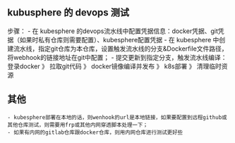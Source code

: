 ## kubusphere 的 devops 测试


步骤：
    - 在 kubesphere 的devops流水线中配置凭据信息：docker凭据、git凭据（如果时私有仓库则需要配置）、kubesphere配置凭据
    - 在 kubesphere 中创建流水线，指定git仓库为本仓库，设置触发流水线的分支&Dockerfile文件路径，将webhook的链接地址在git中配置；
    - 提交更新到指定分支，触发流水线编译：登录docker 》 拉取git代码 》 docker镜像编译并发布 》 k8s部署 》 清理临时资源

## 其他
    - kubesphere部署在本地的话，则wenhook的url是本地链接，如果要配置到远程github或其他仓库测试，则需要用frp或其他内网穿透脚本处理一下；
    - 如果有内网的gitlab仓库跟docker仓库，则用内网仓库进行测试更好些